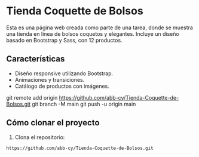 # Tienda Coquette de Bolsos

Esta es una página web creada como parte de una tarea, donde se muestra una tienda en línea de bolsos coquetos y elegantes. Incluye un diseño basado en Bootstrap y Sass, con 12 productos.

## Características
- Diseño responsive utilizando Bootstrap.
- Animaciones y transiciones.
- Catálogo de productos con imágenes.

git remote add origin https://github.com/abb-cy/Tienda-Coquette-de-Bolsos.git
git branch -M main
git push -u origin main

## Cómo clonar el proyecto
1. Clona el repositorio:
```bash
https://github.com/abb-cy/Tienda-Coquette-de-Bolsos.git
